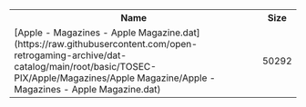 <table>
<tr><th>Name</th><th>Size</th></tr>
<tr><td>[Apple - Magazines - Apple Magazine.dat](https://raw.githubusercontent.com/open-retrogaming-archive/dat-catalog/main/root/basic/TOSEC-PIX/Apple/Magazines/Apple Magazine/Apple - Magazines - Apple Magazine.dat)</td><td>50292</td></tr>
</table>
